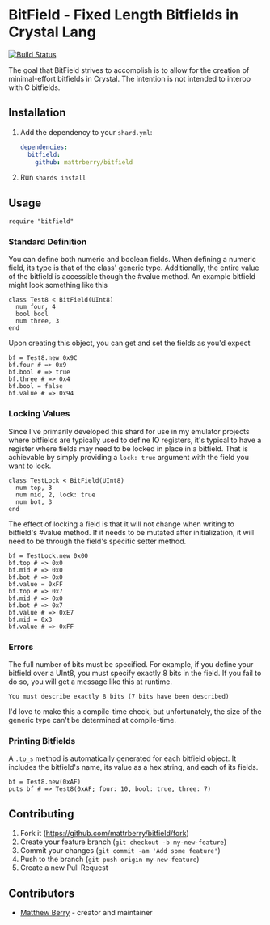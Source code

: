 # BitField - Fixed Length Bitfields in Crystal Lang

[![Build Status](https://travis-ci.org/mattrberry/bitfield.svg?branch=master)](https://travis-ci.org/mattrberry/bitfield)


The goal that BitField strives to accomplish is to allow for the creation of minimal-effort bitfields in Crystal. The intention is not intended to interop with C bitfields.

## Installation

1. Add the dependency to your `shard.yml`:

   ```yaml
   dependencies:
     bitfield:
       github: mattrberry/bitfield
   ```

2. Run `shards install`

## Usage

```crystal
require "bitfield"
```

### Standard Definition

You can define both numeric and boolean fields. When defining a numeric field, its type is that of the class' generic type. Additionally, the entire value of the bitfield is accessible though the #value method. An example bitfield might look something like this

```crystal
class Test8 < BitField(UInt8)
  num four, 4
  bool bool
  num three, 3
end
```

Upon creating this object, you can get and set the fields as you'd expect

```crystal
bf = Test8.new 0x9C
bf.four # => 0x9
bf.bool # => true
bf.three # => 0x4
bf.bool = false
bf.value # => 0x94
```

### Locking Values

Since I've primarily developed this shard for use in my emulator projects where bitfields are typically used to define IO registers, it's typical to have a register where fields may need to be locked in place in a bitfield. That is achievable by simply providing a `lock: true` argument with the field you want to lock.

```crystal
class TestLock < BitField(UInt8)
  num top, 3
  num mid, 2, lock: true
  num bot, 3
end
```

The effect of locking a field is that it will not change when writing to bitfield's #value method. If it needs to be mutated after initialization, it will need to be through the field's specific setter method.

```crystal
bf = TestLock.new 0x00
bf.top # => 0x0
bf.mid # => 0x0
bf.bot # => 0x0
bf.value = 0xFF
bf.top # => 0x7
bf.mid # => 0x0
bf.bot # => 0x7
bf.value # => 0xE7
bf.mid = 0x3
bf.value # => 0xFF
```

### Errors

The full number of bits must be specified. For example, if you define your bitfield over a UInt8, you must specify exactly 8 bits in the field. If you fail to do so, you will get a message like this at runtime.

```
You must describe exactly 8 bits (7 bits have been described)
```

I'd love to make this a compile-time check, but unfortunately, the size of the generic type can't be determined at compile-time.

### Printing Bitfields

A `.to_s` method is automatically generated for each bitfield object. It includes the bitfield's name, its value as a hex string, and each of its fields.

```crystal
bf = Test8.new(0xAF)
puts bf # => Test8(0xAF; four: 10, bool: true, three: 7)
```

## Contributing

1. Fork it (<https://github.com/mattrberry/bitfield/fork>)
2. Create your feature branch (`git checkout -b my-new-feature`)
3. Commit your changes (`git commit -am 'Add some feature'`)
4. Push to the branch (`git push origin my-new-feature`)
5. Create a new Pull Request

## Contributors

- [Matthew Berry](https://github.com/mattrberry) - creator and maintainer
